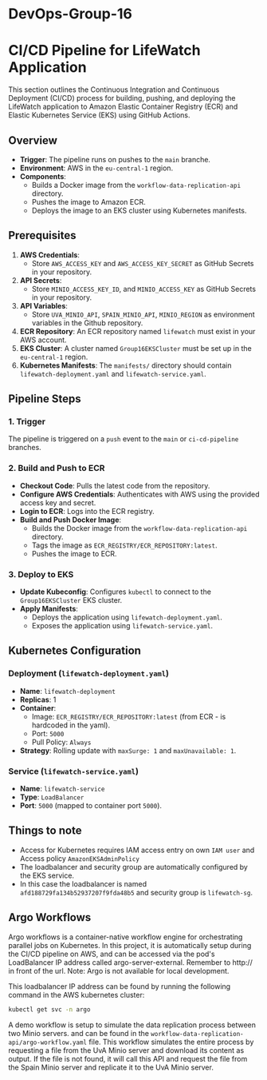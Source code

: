 # DevOps-Group-16

# CI/CD Pipeline for LifeWatch Application
This section outlines the Continuous Integration and Continuous Deployment (CI/CD) process for building, pushing, and deploying the LifeWatch application to Amazon Elastic Container Registry (ECR) and Elastic Kubernetes Service (EKS) using GitHub Actions.

## Overview

- **Trigger**: The pipeline runs on pushes to the `main` branche.
- **Environment**: AWS in the `eu-central-1` region.
- **Components**:
  - Builds a Docker image from the `workflow-data-replication-api` directory.
  - Pushes the image to Amazon ECR.
  - Deploys the image to an EKS cluster using Kubernetes manifests.

## Prerequisites

1. **AWS Credentials**: 
   - Store `AWS_ACCESS_KEY` and `AWS_ACCESS_KEY_SECRET` as GitHub Secrets in your repository.
2. **API Secrets**: 
   - Store `MINIO_ACCESS_KEY_ID`, and `MINIO_ACCESS_KEY` as GitHub Secrets in your repository.
3. **API Variables**:
   - Store `UVA_MINIO_API`, `SPAIN_MINIO_API`, `MINIO_REGION` as environment variables in the Github repository.
3. **ECR Repository**: An ECR repository named `lifewatch` must exist in your AWS account.
4. **EKS Cluster**: A cluster named `Group16EKSCluster` must be set up in the `eu-central-1` region.
5. **Kubernetes Manifests**: The `manifests/` directory should contain `lifewatch-deployment.yaml` and `lifewatch-service.yaml`.

## Pipeline Steps

### 1. Trigger
The pipeline is triggered on a `push` event to the `main` or `ci-cd-pipeline` branches.

### 2. Build and Push to ECR
- **Checkout Code**: Pulls the latest code from the repository.
- **Configure AWS Credentials**: Authenticates with AWS using the provided access key and secret.
- **Login to ECR**: Logs into the ECR registry.
- **Build and Push Docker Image**:
  - Builds the Docker image from the `workflow-data-replication-api` directory.
  - Tags the image as `ECR_REGISTRY/ECR_REPOSITORY:latest`.
  - Pushes the image to ECR.

### 3. Deploy to EKS
- **Update Kubeconfig**: Configures `kubectl` to connect to the `Group16EKSCluster` EKS cluster.
- **Apply Manifests**:
  - Deploys the application using `lifewatch-deployment.yaml`.
  - Exposes the application using `lifewatch-service.yaml`.

## Kubernetes Configuration

### Deployment (`lifewatch-deployment.yaml`)
- **Name**: `lifewatch-deployment`
- **Replicas**: 1
- **Container**:
  - Image: `ECR_REGISTRY/ECR_REPOSITORY:latest` (from ECR - is hardcoded in the yaml).
  - Port: `5000`
  - Pull Policy: `Always`
- **Strategy**: Rolling update with `maxSurge: 1` and `maxUnavailable: 1`.

### Service (`lifewatch-service.yaml`)
- **Name**: `lifewatch-service`
- **Type**: `LoadBalancer`
- **Port**: `5000` (mapped to container port `5000`).


## Things to note

- Access for Kubernetes requires IAM access entry on own `IAM user` and Access policy `AmazonEKSAdminPolicy`
- The loadbalancer and security group are automatically configured by the EKS service.
- In this case the loadbalancer is named `afd188729fa134b52937207f9fda48b5` and security group is `lifewatch-sg`.

## Argo Workflows
Argo workflows is a container-native workflow engine for orchestrating parallel jobs on Kubernetes. In this project, it is automatically setup during the CI/CD pipeline on AWS, and can be accessed via the pod's LoadBalancer IP address called argo-server-external. Remember to http:// in front of the url. Note: Argo is not available for local development.

This loadbalancer IP address can be found by running the following command in the AWS kubernetes cluster:
```bash
kubectl get svc -n argo
```

A demo workflow is setup to simulate the data replication process between two Minio servers. and can be found in the `workflow-data-replication-api/argo-workflow.yaml` file.
This workflow simulates the entire process by requesting a file from the UvA Minio server and download its content as output. If the file is not found, it will call this API and request the file from the Spain Minio server and replicate it to the UvA Minio server.
